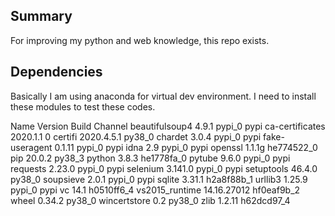 ## Summary
For improving my python and web knowledge, this repo exists.

## Dependencies
Basically I am using anaconda for virtual dev environment.
I need to install these modules to test these codes.


 Name                    Version                   Build  Channel
beautifulsoup4            4.9.1                    pypi_0    pypi
ca-certificates           2020.1.1                      0
certifi                   2020.4.5.1               py38_0
chardet                   3.0.4                    pypi_0    pypi
fake-useragent            0.1.11                   pypi_0    pypi
idna                      2.9                      pypi_0    pypi
openssl                   1.1.1g               he774522_0
pip                       20.0.2                   py38_3
python                    3.8.3                he1778fa_0
pytube                    9.6.0                    pypi_0    pypi
requests                  2.23.0                   pypi_0    pypi
selenium                  3.141.0                  pypi_0    pypi
setuptools                46.4.0                   py38_0
soupsieve                 2.0.1                    pypi_0    pypi
sqlite                    3.31.1               h2a8f88b_1
urllib3                   1.25.9                   pypi_0    pypi
vc                        14.1                 h0510ff6_4
vs2015_runtime            14.16.27012          hf0eaf9b_2
wheel                     0.34.2                   py38_0
wincertstore              0.2                      py38_0
zlib                      1.2.11               h62dcd97_4





